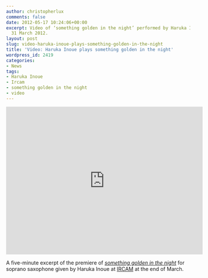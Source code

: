 ```yaml
---
author: christopherlux
comments: false
date: 2012-05-17 10:24:06+00:00
excerpt: Video of ‘something golden in the night’ performed by Haruka Inoue at IRCAM,
  31 March 2012.
layout: post
slug: video-haruka-inoue-plays-something-golden-in-the-night
title: 'Video: Haruka Inoue plays something golden in the night'
wordpress_id: 2419
categories:
- News
tags:
- Haruka Inoue
- Ircam
- something golden in the night
- video
---
```


<p class="embed-container"><iframe width="538" height="404" src="https://www.youtube-nocookie.com/embed/y3WOzrTbcp4?rel=0" frameborder="0" allowfullscreen></iframe></p>

A five-minute excerpt of the premiere of [_something golden in the night_](/2012/03/something-golden-in-the-night/) for soprano saxophone given by Haruka Inoue at [IRCAM](http://www.ircam.fr/) at the end of March.
